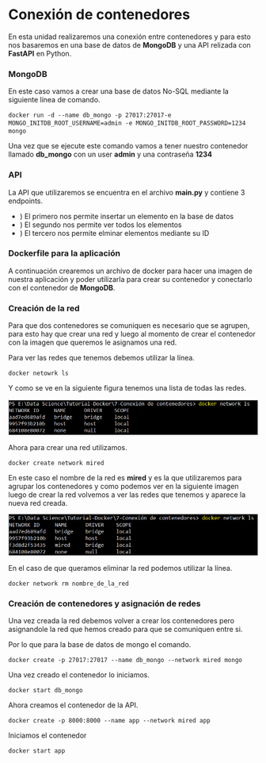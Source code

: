 # Conexión de contenedores

En esta unidad realizaremos una conexión entre contenedores y para esto nos basaremos en una base de datos de **MongoDB** y una API relizada con **FastAPI** en Python.

### MongoDB
En este caso vamos a crear una base de datos No-SQL mediante la siguiente línea de comando.

```
docker run -d --name db_mongo -p 27017:27017-e MONGO_INITDB_ROOT_USERNAME=admin -e MONGO_INITDB_ROOT_PASSWORD=1234 mongo
```

Una vez que se ejecute este comando vamos a tener nuestro contenedor llamado **db_mongo** con un user **admin** y una contraseña **1234**

### API 
La API que utilizaremos se encuentra en el archivo **main.py** y contiene 3 endpoints.

- ) El primero nos permite insertar un elemento en la base de datos
- ) El segundo nos permite ver todos los elementos
- ) El tercero nos permite elminar elementos mediante su ID

### Dockerfile para la aplicación
A continuación crearemos un archivo de docker para hacer una imagen de nuestra aplicación y poder utilizarla para crear su contenedor y conectarlo con el contenedor de **MongoDB**.

### Creación de la red
Para que dos contenedores se comuniquen es necesario que se agrupen, para esto hay que crear una red y luego al momento de crear el contenedor con la imagen que queremos le asignamos una red.

Para ver las redes que tenemos debemos utilizar la línea.

```
docker netowrk ls
```
Y como se ve en la siguiente figura tenemos una lista de todas las redes.

![lista de redes](/img/lista%20de%20redes.png)

Ahora para crear una red utilizamos.

```
docker create network mired
```
En este caso el nombre de la red es **mired** y es la que utilizaremos para agrupar los contenedores y como podemos ver en la siguiente imagen luego de crear la red volvemos a ver las redes que tenemos y aparece la nueva red creada.

![lista de redes con mi red](/img/lista%20con%20mired.png)

En el caso de que queramos eliminar la red podemos utilizar la línea.

``` 
docker network rm nombre_de_la_red
```

### Creación de contenedores y asignación de redes

Una vez creada la red debemos volver a crear los contenedores pero asignandole la red que hemos creado para que se comuniquen entre si.

Por lo que para la base de datos de mongo el comando.

```
docker create -p 27017:27017 --name db_mongo --network mired mongo
```
Una vez creado el contenedor lo iniciamos.

```
docker start db_mongo
```

Ahora creamos el contenedor de la API.

```
docker create -p 8000:8000 --name app --network mired app
```
Iniciamos el contenedor

```
docker start app
```
